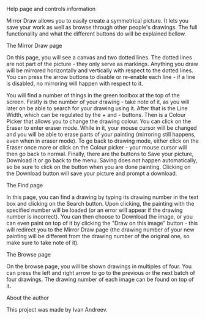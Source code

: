 Help page and controls information

Mirror Draw allows you to easily create a symmetrical picture. It lets you save your work as well as browse through other people's drawings.  The full functionality and what the different buttons do will be explained bellow.



The Mirror Draw page

On this page, you will see a canvas and two dotted lines. The dotted lines are not part of the picture - they only serve as markings. Anything you draw will be mirrored horizontally and vertically with respect to the dotted lines. You can press the arrow buttons to disable or re-enable each line - if a line is disabled, no mirroring will happen with respect to it.

You will find a number of things in the green toolbox at the top of the screen. Firstly is the number of your drawing - take note of it, as you will later on be able to search for your drawing using it. After that is the Line Width, which can be regulated by the + and - buttons. Then is a Colour Picker that allows you to change the drawing colour. You can click on the Eraser to enter eraser mode. While in it, your mouse cursor will be changed and you will be able to erase parts of your painting (mirroring still happens, even when in eraser mode). To go back to drawing mode, either click on the Eraser once more or click on the Colour picker - your mouse cursor will then go back to normal. Finally, there are the buttons to Save your picture, Download it or go back to the menu. Saving does not happen automatically, so be sure to click on the button when you are done painting. Clicking on the Download button will save your picture and prompt a download.


The Find page

In this page, you can find a drawing by typing its drawing number in the text box and clicking on the Search button. Upon clicking, the painting with the specified number will be loaded (or an error will appear if the drawing number is incorrect). You can then choose to Download the image, or you can even paint on top of it by clicking the  "Draw on this image" button - this will redirect you to the Mirror Draw page (the drawing number of your new painting will be different from the drawing number of the original one, so make sure to take note of it).



The Browse page

On the browse page, you will be shown drawings in multiples of four. You can press the left and right arrow to go to the previous or the next batch of four drawings. The drawing number of each image can be found on top of it.



About the author

This project was made by Ivan Andreev.